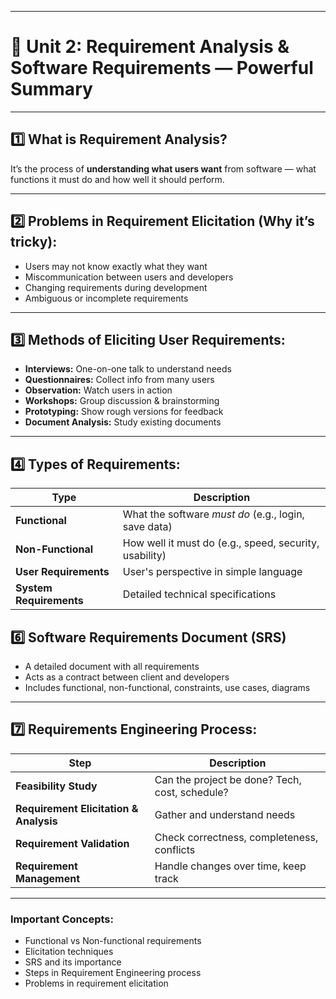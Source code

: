 
---

# 🚀 Unit 2: Requirement Analysis & Software Requirements — Powerful Summary

---

## 1️⃣ What is Requirement Analysis?

It’s the process of **understanding what users want** from software — what functions it must do and how well it should perform.

---

## 2️⃣ Problems in Requirement Elicitation (Why it’s tricky):

* Users may not know exactly what they want
* Miscommunication between users and developers
* Changing requirements during development
* Ambiguous or incomplete requirements

---

## 3️⃣ Methods of Eliciting User Requirements:

* **Interviews:** One-on-one talk to understand needs
* **Questionnaires:** Collect info from many users
* **Observation:** Watch users in action
* **Workshops:** Group discussion & brainstorming
* **Prototyping:** Show rough versions for feedback
* **Document Analysis:** Study existing documents

---

## 4️⃣ Types of Requirements:

| Type                    | Description                                            |
| ----------------------- | ------------------------------------------------------ |
| **Functional**          | What the software *must do* (e.g., login, save data)   |
| **Non-Functional**      | How well it must do (e.g., speed, security, usability) |
| **User Requirements**   | User's perspective in simple language                  |
| **System Requirements** | Detailed technical specifications                      |



## 6️⃣ Software Requirements Document (SRS)

* A detailed document with all requirements
* Acts as a contract between client and developers
* Includes functional, non-functional, constraints, use cases, diagrams

---

## 7️⃣ Requirements Engineering Process:

| Step                                   | Description                                    |
| -------------------------------------- | ---------------------------------------------- |
| **Feasibility Study**                  | Can the project be done? Tech, cost, schedule? |
| **Requirement Elicitation & Analysis** | Gather and understand needs                    |
| **Requirement Validation**             | Check correctness, completeness, conflicts     |
| **Requirement Management**             | Handle changes over time, keep track           |

---


### Important Concepts:

* Functional vs Non-functional requirements
* Elicitation techniques
* SRS and its importance
* Steps in Requirement Engineering process
* Problems in requirement elicitation

